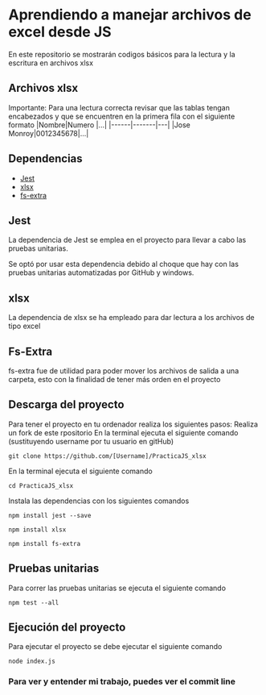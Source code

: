 # Aprendiendo a manejar archivos de excel desde JS

En este repositorio se mostrarán codigos básicos para la lectura y la escritura en archivos xlsx

## Archivos xlsx

Importante: Para una lectura correcta revisar que las tablas tengan encabezados y que se encuentren en la primera fila con el siguiente formato
|Nombre|Numero |...|
|------|-------|---|
|Jose Monroy|0012345678|...|


## Dependencias
<ul>
    <li><a href="https://jestjs.io/docs/getting-started">Jest</a></li>
    <li><a href="https://www.npmjs.com/package/xlsx">xlsx</a></li>
    <li><a href="https://www.npmjs.com/package/fs-extra">fs-extra</a></li>
</ul>
<h2>Jest</h2>
<p>La dependencia de Jest se emplea en el proyecto para llevar a cabo las pruebas unitarias.</p>
<p> Se optó por usar esta dependencia debido al choque que hay con las pruebas unitarias automatizadas por GitHub y windows.</p>
<h2>xlsx</h2> 
La dependencia de xlsx se ha empleado para dar lectura a los archivos de tipo excel
<h2>Fs-Extra</h2>
fs-extra fue de utilidad para poder mover los archivos de salida a una carpeta, esto con la finalidad de tener más orden en el proyecto

## Descarga del proyecto 
Para tener el proyecto en tu ordenador realiza los siguientes pasos:
Realiza un fork de este rpositorio
En la terminal ejecuta el siguiente comando (sustituyendo username por tu usuario en gitHub)<br>
```
git clone https://github.com/[Username]/PracticaJS_xlsx
```
En la terminal ejecuta el siguiente comando<br>
```
cd PracticaJS_xlsx
```
Instala las dependencias con los siguientes comandos<br>

```
npm install jest --save
```
```
npm install xlsx
```
```
npm install fs-extra
```

<h2>Pruebas unitarias</h2>
Para correr las pruebas unitarias se ejecuta el siguiente comando

```
npm test --all
```

## Ejecución del proyecto
Para ejecutar el proyecto se debe ejecutar el siguiente comando

```
node index.js
```
### Para ver y entender mi trabajo, puedes ver el commit line